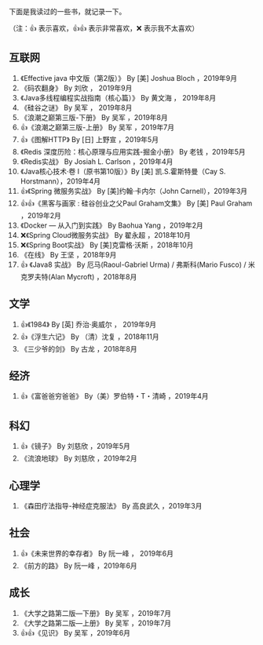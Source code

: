 下面是我读过的一些书，就记录一下。

（注：👍 表示喜欢，👍👍 表示非常喜欢，❌ 表示我不太喜欢）

## 互联网

1. 《Effective java 中文版（第2版）》 By [美] Joshua Bloch ，2019年9月
2. 《码农翻身》 By 刘欣 ， 2019年9月
3. 《Java多线程编程实战指南（核心篇）》 By 黄文海 ， 2019年8月
4. 《硅谷之谜》 By 吴军 ， 2019年8月
5. 《浪潮之巅第三版-下册》 By 吴军 ，2019年8月
6. 👍《浪潮之巅第三版-上册》 By 吴军 ，2019年7月
7. 👍《图解HTTP》 By [日] 上野宣 ，2019年5月
8. 《Redis 深度历险：核心原理与应用实践-掘金小册》 By 老钱 ，2019年5月 
9. 《Redis实战》 By Josiah L. Carlson ，2019年4月
10. 《Java核心技术·卷 I（原书第10版）》By [美] 凯.S.霍斯特曼（Cay S. Horstmann），2019年4月
11. 👍《Spring 微服务实战》 By [美]约翰·卡内尔（John Carnell），2019年3月
12. 👍👍《黑客与画家 : 硅谷创业之父Paul Graham文集》 By [美] Paul Graham ，2019年2月
13. 《Docker — 从入门到实践》 By Baohua Yang ，2019年2月
14. ❌《Spring Cloud微服务实战》 By 翟永超 ，2018年10月
15. ❌《Spring Boot实战》 By [美]克雷格·沃斯 ，2018年10月
16. 《在线》 By 王坚 ，2018年9月
17. 👍 《Java8 实战》 By 厄马(Raoul-Gabriel Urma) / 弗斯科(Mario Fusco) / 米克罗夫特(Alan Mycroft) ，2018年8月

## 文学

1. 👍《1984》 By [英] 乔治·奥威尔 ， 2019年9月
2. 👍《浮生六记》 By （清）沈复 ，2018年11月
3. 《三少爷的剑》 By 古龙 ，2018年8月

## 经济

1. 👍《富爸爸穷爸爸》 By（美）罗伯特・T・清崎 ，2019年4月

## 科幻

1. 👍《镜子》 By 刘慈欣 ，2019年5月
2. 《流浪地球》 By 刘慈欣 ，2019年2月

## 心理学

1. 《森田疗法指导-神经症克服法》 By 高良武久 ，2019年3月

## 社会

1. 👍《未来世界的幸存者》 By 阮一峰 ， 2019年6月
2. 《前方的路》 By 阮一峰 ，2019年6月

## 成长

1. 《大学之路第二版—下册》 By 吴军 ，2019年7月
2. 《大学之路第二版—上册》 By 吴军 ，2019年7月
3. 👍👍《见识》 By 吴军 ，2019年6月
